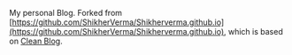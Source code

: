 My personal Blog. Forked from [https://github.com/ShikherVerma/Shikherverma.github.io](https://github.com/ShikherVerma/Shikherverma.github.io), which is based on [Clean Blog](https://startbootstrap.com/template-overviews/clean-blog/).
